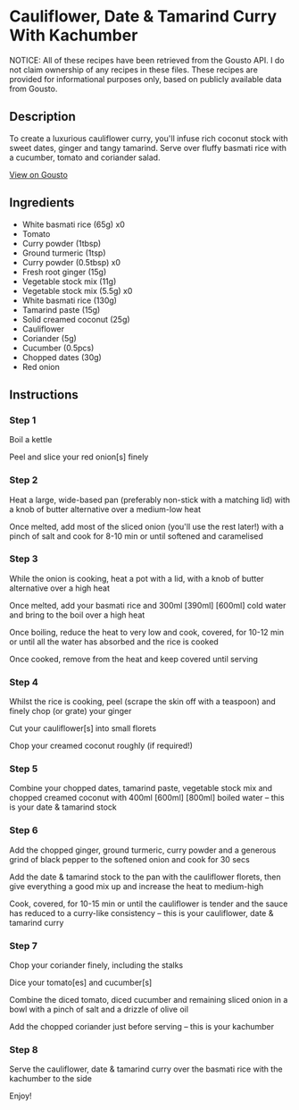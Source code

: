 # Cauliflower, Date & Tamarind Curry With Kachumber

NOTICE: All of these recipes have been retrieved from the Gousto API. I do not claim ownership of any recipes in these files. These recipes are provided for informational purposes only, based on publicly available data from Gousto.

## Description

To create a luxurious cauliflower curry, you'll infuse rich coconut stock with sweet dates, ginger and tangy tamarind. Serve over fluffy basmati rice with a cucumber, tomato and coriander salad. 

[View on Gousto](https://www.gousto.co.uk/recipes/cookbook/cauliflower-date-tamarind-curry)

## Ingredients

- White basmati rice (65g) x0
- Tomato
- Curry powder (1tbsp)
- Ground turmeric (1tsp)
- Curry powder (0.5tbsp) x0
- Fresh root ginger (15g)
- Vegetable stock mix (11g)
- Vegetable stock mix (5.5g) x0
- White basmati rice (130g)
- Tamarind paste (15g)
- Solid creamed coconut (25g)
- Cauliflower
- Coriander (5g)
- Cucumber (0.5pcs)
- Chopped dates (30g)
- Red onion

## Instructions


### Step 1

Boil a kettle

Peel and slice your red onion[s] finely


### Step 2

Heat a large, wide-based pan (preferably non-stick with a matching lid) with a knob of butter alternative over a medium-low heat

Once melted, add most of the sliced onion (you'll use the rest later!) with a pinch of salt and cook for 8-10 min or until softened and caramelised


### Step 3

While the onion is cooking, heat a pot with a lid, with a knob of butter alternative over a high heat

Once melted, add your basmati rice and 300ml <span class="text-purple">[390ml]</span> <span class="text-danger">[600ml]</span> cold water and bring to the boil over a high heat

Once boiling, reduce the heat to very low and cook, covered, for 10-12 min or until all the water has absorbed and the rice is cooked

Once cooked, remove from the heat and keep covered until serving


### Step 4

Whilst the rice is cooking, peel (scrape the skin off with a teaspoon) and finely chop (or grate) your ginger

Cut your cauliflower[s] into small florets

Chop your creamed coconut roughly (if required!)


### Step 5

Combine your chopped dates, tamarind paste, vegetable stock mix and chopped creamed coconut with 400ml <span class="text-purple">[600ml]</span> <span class="text-danger">[800ml]</span> boiled water – this is your date & tamarind stock


### Step 6

Add the chopped ginger, ground turmeric, curry powder and a generous grind of black pepper to the softened onion and cook for 30 secs

Add the date & tamarind stock to the pan with the cauliflower florets, then give everything a good mix up and increase the heat to medium-high

Cook, covered, for 10-15 min or until the cauliflower is tender and the sauce has reduced to a curry-like consistency – this is your cauliflower, date & tamarind curry


### Step 7

Chop your coriander finely, including the stalks

Dice your tomato[es] and cucumber[s]

Combine the diced tomato, diced cucumber and remaining sliced onion in a bowl with a pinch of salt and a drizzle of olive oil

Add the chopped coriander just before serving – this is your kachumber

### Step 8

Serve the cauliflower, date & tamarind curry over the basmati rice with the kachumber to the side

Enjoy!

